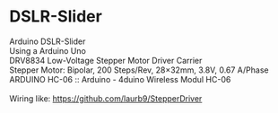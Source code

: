 # DSLR-Slider
Arduino DSLR-Slider
<br>
Using a Arduino Uno<br>
DRV8834 Low-Voltage Stepper Motor Driver Carrier<br>
Stepper Motor: Bipolar, 200 Steps/Rev, 28×32mm, 3.8V, 0.67 A/Phase<br>
ARDUINO HC-06 :: Arduino - 4duino Wireless Modul HC-06 <br>
<br>
Wiring like:
https://github.com/laurb9/StepperDriver
